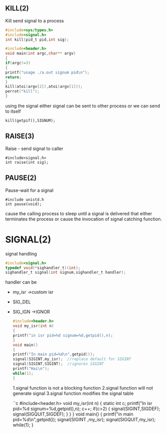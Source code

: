 ## KILL(2) 
Kill send signal to a process  

```c
#include<sys/types.h>
#include<signal.h>
int kill(pid_t pid,int sig);
```

```c
#include<header.h>
void main(int argc,char** argv)
{
if(argc!=3)
{
printf("usage ./a.out signum pid\n");
return;
}
kill(atoi(argv[2]),atoi(argv[1]));
perrot("kill");
}
```
using the signal either signal can be sent to other process or we can send to itself  

```
kill(getpif(),SIGNUM);
```

## RAISE(3)

Raise - send signal to caller  
```
#include<signal.h>
int raise(int sig);
```

## PAUSE(2)

Pause-wait for a signal  
```
#include unistd.h
int pause(void);
```
cause the calling process to sleep until a signal is delivered that either terminates the process or cause the invocation of signal catching function.  

# SIGNAL(2)  
signal handling

```c
#include<signal.h>
typedef void(*sighandler_t)(int);
sighandler_t signal(int signum,sighandler_t handler);
```
handler can be  
- my_isr ->custom isr
- SIG_DEL
- SIG_IGN ->IGNOR

  ```c
  #include<header.h>
  void my_isr(int n)
  {
  printf("in isr pid=%d signum=%d,getpid(),n);
  }
  void main()
  {
  printf("In main pid=%d\n",getpid());
  signal(SIGINT,my_isr);  //replace default for SIGINT
  signal(SIGINT,SIGINT);  //ignores SIGINT
  printf("Hai\n");
  while(1);
  }
  ```

  1.signal function is not a blocking function
  2.signal function will not generate signal
  3.signal function modifies the signal table

  ``c
  #include<header.h>
  void my_isr(int n)
  {
  static int c;
  printf("In isr pid=%d signum=%d,getpid(),n);
  c++;
  if(c>2)
  {
  signal(SIGINT,SIGDEF);
  signal(SIGQUIT,SIGDEF);
  }
  }
  }
  void main()
  {
  printf("in main pid=%d\n",getpid());
  signal(SIGINT ,my_isr);
  signal(SIGQUIT,my_isr);
  while(1);
  }
  ```
  
